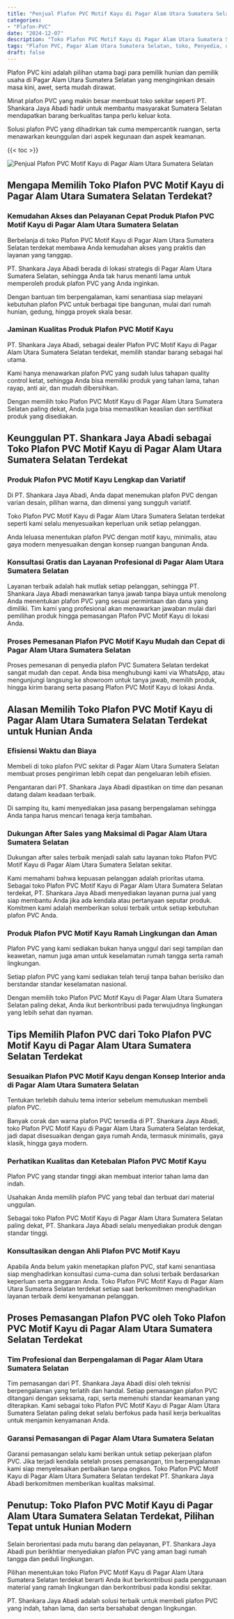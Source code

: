 ```yaml
---
title: "Penjual Plafon PVC Motif Kayu di Pagar Alam Utara Sumatera Selatan"
categories: 
- "Plafon-PVC"
date: "2024-12-07"
description: "Toko Plafon PVC Motif Kayu di Pagar Alam Utara Sumatera Selatan bagi rumah, office, dan gerai. Plafon terbaik, pilihan motif, warna modern, dengan jasa pemasangan dikerjakan oleh teknisi berpengalaman serta garansi resmi!|Jasa penyediaan Plafon PVC Motif Kayu di Pagar Alam Utara Sumatera Selatan untuk kebutuhan hunian, perkantoran, maupun ritel, beserta plafon berkualitas dan pemasangan oleh teknisi ahli dan garansi resmi.|Alternatif Plafon PVC Motif Kayu di Pagar Alam Utara Sumatera Selatan yang andal untuk hunian, office, serta toko, dengan produk terbaik dan penempatan oleh teknisi berpengalaman serta jaminan resmi.|Distribusi Plafon PVC Motif Kayu di Pagar Alam Utara Sumatera Selatan bagi tempat tinggal, office, serta gerai, dengan plafon unggulan dan penempatan dikerjakan oleh tim profesional, disertai beserta jaminan resmi.}"
tags: "Plafon PVC, Pagar Alam Utara Sumatera Selatan, toko, Penyedia, distributor"
draft: false
---
```


Plafon PVC kini adalah pilihan utama bagi para pemilik hunian dan pemilik usaha di Pagar Alam Utara Sumatera Selatan yang menginginkan desain masa kini, awet, serta mudah dirawat.

Minat plafon PVC yang makin besar membuat toko sekitar seperti PT. Shankara Jaya Abadi hadir untuk membantu masyarakat Sumatera Selatan mendapatkan barang berkualitas tanpa perlu keluar kota.

Solusi plafon PVC yang dihadirkan tak cuma mempercantik ruangan, serta menawarkan keunggulan dari aspek kegunaan dan aspek keamanan.

{{< toc >}}

![Penjual Plafon PVC Motif Kayu di Pagar Alam Utara Sumatera Selatan](/images/Plafon-PVC/Penjual-Plafon-PVC-Motif-Kayu-di-Pagar-Alam-Utara-Sumatera-Selatan.png)


## Mengapa Memilih Toko Plafon PVC Motif Kayu di Pagar Alam Utara Sumatera Selatan Terdekat?

### Kemudahan Akses dan Pelayanan Cepat Produk Plafon PVC Motif Kayu di Pagar Alam Utara Sumatera Selatan

Berbelanja di toko Plafon PVC Motif Kayu di Pagar Alam Utara Sumatera Selatan terdekat membawa Anda kemudahan akses yang praktis dan layanan yang tanggap.

PT. Shankara Jaya Abadi berada di lokasi strategis di Pagar Alam Utara Sumatera Selatan, sehingga Anda tak harus menanti lama untuk memperoleh produk plafon PVC yang Anda inginkan.

Dengan bantuan tim berpengalaman, kami senantiasa siap melayani kebutuhan plafon PVC untuk berbagai tipe bangunan, mulai dari rumah hunian, gedung, hingga proyek skala besar.

### Jaminan Kualitas Produk Plafon PVC Motif Kayu

PT. Shankara Jaya Abadi, sebagai dealer Plafon PVC Motif Kayu di Pagar Alam Utara Sumatera Selatan terdekat, memilih standar barang sebagai hal utama.

Kami hanya menawarkan plafon PVC yang sudah lulus tahapan quality control ketat, sehingga Anda bisa memiliki produk yang tahan lama, tahan rayap, anti air, dan mudah dibersihkan.

Dengan memilih toko Plafon PVC Motif Kayu di Pagar Alam Utara Sumatera Selatan paling dekat, Anda juga bisa memastikan keaslian dan sertifikat produk yang disediakan.

## Keunggulan PT. Shankara Jaya Abadi sebagai Toko Plafon PVC Motif Kayu di Pagar Alam Utara Sumatera Selatan Terdekat

### Produk Plafon PVC Motif Kayu Lengkap dan Variatif

Di PT. Shankara Jaya Abadi, Anda dapat menemukan plafon PVC dengan varian desain, pilihan warna, dan dimensi yang sungguh variatif.

Toko Plafon PVC Motif Kayu di Pagar Alam Utara Sumatera Selatan terdekat seperti kami selalu menyesuaikan keperluan unik setiap pelanggan.

Anda leluasa menentukan plafon PVC dengan motif kayu, minimalis, atau gaya modern menyesuaikan dengan konsep ruangan bangunan Anda.

### Konsultasi Gratis dan Layanan Profesional di Pagar Alam Utara Sumatera Selatan

Layanan terbaik adalah hak mutlak setiap pelanggan, sehingga PT. Shankara Jaya Abadi menawarkan tanya jawab tanpa biaya untuk menolong Anda menentukan plafon PVC yang sesuai permintaan dan dana yang dimiliki. Tim kami yang profesional akan menawarkan jawaban mulai dari pemilihan produk hingga pemasangan Plafon PVC Motif Kayu di lokasi Anda.

### Proses Pemesanan Plafon PVC Motif Kayu Mudah dan Cepat di Pagar Alam Utara Sumatera Selatan

Proses pemesanan di penyedia plafon PVC Sumatera Selatan terdekat sangat mudah dan cepat. Anda bisa menghubungi kami via WhatsApp, atau mengunjungi langsung ke showroom untuk tanya jawab, memilih produk, hingga kirim barang serta pasang Plafon PVC Motif Kayu di lokasi Anda.

## Alasan Memilih Toko Plafon PVC Motif Kayu di Pagar Alam Utara Sumatera Selatan Terdekat untuk Hunian Anda

### Efisiensi Waktu dan Biaya

Membeli di toko plafon PVC sekitar di Pagar Alam Utara Sumatera Selatan membuat proses pengiriman lebih cepat dan pengeluaran lebih efisien.

Pengantaran dari PT. Shankara Jaya Abadi dipastikan on time dan pesanan datang dalam keadaan terbaik.

Di samping itu, kami menyediakan jasa pasang berpengalaman sehingga Anda tanpa harus mencari tenaga kerja tambahan.

### Dukungan After Sales yang Maksimal di Pagar Alam Utara Sumatera Selatan

Dukungan after sales terbaik menjadi salah satu layanan toko Plafon PVC Motif Kayu di Pagar Alam Utara Sumatera Selatan sekitar.

Kami memahami bahwa kepuasan pelanggan adalah prioritas utama. Sebagai toko Plafon PVC Motif Kayu di Pagar Alam Utara Sumatera Selatan terdekat, PT. Shankara Jaya Abadi menyediakan layanan purna jual yang siap membantu Anda jika ada kendala atau pertanyaan seputar produk. Komitmen kami adalah memberikan solusi terbaik untuk setiap kebutuhan plafon PVC Anda.

### Produk Plafon PVC Motif Kayu Ramah Lingkungan dan Aman

Plafon PVC yang kami sediakan bukan hanya unggul dari segi tampilan dan keawetan, namun juga aman untuk keselamatan rumah tangga serta ramah lingkungan.

Setiap plafon PVC yang kami sediakan telah teruji tanpa bahan berisiko dan berstandar standar keselamatan nasional.

Dengan memilih toko Plafon PVC Motif Kayu di Pagar Alam Utara Sumatera Selatan paling dekat, Anda ikut berkontribusi pada terwujudnya lingkungan yang lebih sehat dan nyaman.

## Tips Memilih Plafon PVC dari Toko Plafon PVC Motif Kayu di Pagar Alam Utara Sumatera Selatan Terdekat

### Sesuaikan Plafon PVC Motif Kayu dengan Konsep Interior anda di Pagar Alam Utara Sumatera Selatan

Tentukan terlebih dahulu tema interior sebelum memutuskan membeli plafon PVC.

Banyak corak dan warna plafon PVC tersedia di PT. Shankara Jaya Abadi, toko Plafon PVC Motif Kayu di Pagar Alam Utara Sumatera Selatan terdekat, jadi dapat disesuaikan dengan gaya rumah Anda, termasuk minimalis, gaya klasik, hingga gaya modern.

### Perhatikan Kualitas dan Ketebalan Plafon PVC Motif Kayu

Plafon PVC yang standar tinggi akan membuat interior tahan lama dan indah.

Usahakan Anda memilih plafon PVC yang tebal dan terbuat dari material unggulan.

Sebagai toko Plafon PVC Motif Kayu di Pagar Alam Utara Sumatera Selatan paling dekat, PT. Shankara Jaya Abadi selalu menyediakan produk dengan standar tinggi.

### Konsultasikan dengan Ahli Plafon PVC Motif Kayu

Apabila Anda belum yakin menetapkan plafon PVC, staf kami senantiasa siap menghadirkan konsultasi cuma-cuma dan solusi terbaik berdasarkan keperluan serta anggaran Anda. Toko Plafon PVC Motif Kayu di Pagar Alam Utara Sumatera Selatan terdekat setiap saat berkomitmen menghadirkan layanan terbaik demi kenyamanan pelanggan.

## Proses Pemasangan Plafon PVC oleh Toko Plafon PVC Motif Kayu di Pagar Alam Utara Sumatera Selatan Terdekat

### Tim Profesional dan Berpengalaman di Pagar Alam Utara Sumatera Selatan

Tim pemasangan dari PT. Shankara Jaya Abadi diisi oleh teknisi berpengalaman yang terlatih dan handal. Setiap pemasangan plafon PVC ditangani dengan seksama, rapi, serta memenuhi standar keamanan yang diterapkan. Kami sebagai toko Plafon PVC Motif Kayu di Pagar Alam Utara Sumatera Selatan paling dekat selalu berfokus pada hasil kerja berkualitas untuk menjamin kenyamanan Anda.

### Garansi Pemasangan di Pagar Alam Utara Sumatera Selatan

Garansi pemasangan selalu kami berikan untuk setiap pekerjaan plafon PVC. Jika terjadi kendala setelah proses pemasangan, tim berpengalaman kami siap menyelesaikan perbaikan tanpa ongkos. Toko Plafon PVC Motif Kayu di Pagar Alam Utara Sumatera Selatan terdekat PT. Shankara Jaya Abadi berkomitmen memberikan kualitas maksimal.

## Penutup: Toko Plafon PVC Motif Kayu di Pagar Alam Utara Sumatera Selatan Terdekat, Pilihan Tepat untuk Hunian Modern

Selain berorientasi pada mutu barang dan pelayanan, PT. Shankara Jaya Abadi pun berikhtiar menyediakan plafon PVC yang aman bagi rumah tangga dan peduli lingkungan.

Pilihan menentukan toko Plafon PVC Motif Kayu di Pagar Alam Utara Sumatera Selatan terdekat berarti Anda ikut berkontribusi pada penggunaan material yang ramah lingkungan dan berkontribusi pada kondisi sekitar.

PT. Shankara Jaya Abadi adalah solusi terbaik untuk membeli plafon PVC yang indah, tahan lama, dan serta bersahabat dengan lingkungan.